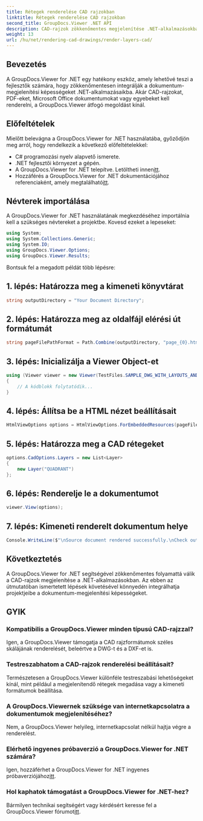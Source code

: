 ```yaml
---
title: Rétegek renderelése CAD rajzokban
linktitle: Rétegek renderelése CAD rajzokban
second_title: GroupDocs.Viewer .NET API
description: CAD-rajzok zökkenőmentes megjelenítése .NET-alkalmazásokban a GroupDocs.Viewer for .NET segítségével. Fedezze fel a megjelenítési lehetőségeket, szabja testre a rétegeket és sok mást.
weight: 13
url: /hu/net/rendering-cad-drawings/render-layers-cad/
---
```

## Bevezetés
A GroupDocs.Viewer for .NET egy hatékony eszköz, amely lehetővé teszi a fejlesztők számára, hogy zökkenőmentesen integrálják a dokumentum-megjelenítési képességeket .NET-alkalmazásaikba. Akár CAD-rajzokat, PDF-eket, Microsoft Office dokumentumokat vagy egyebeket kell renderelni, a GroupDocs.Viewer átfogó megoldást kínál.
## Előfeltételek
Mielőtt belevágna a GroupDocs.Viewer for .NET használatába, győződjön meg arról, hogy rendelkezik a következő előfeltételekkel:
- C# programozási nyelv alapvető ismerete.
- .NET fejlesztői környezet a gépén.
-  A GroupDocs.Viewer for .NET telepítve. Letöltheti innen[itt](https://releases.groupdocs.com/viewer/net/).
-  Hozzáférés a GroupDocs.Viewer for .NET dokumentációjához referenciaként, amely megtalálható[itt](https://tutorials.groupdocs.com/viewer/net/).

## Névterek importálása
A GroupDocs.Viewer for .NET használatának megkezdéséhez importálnia kell a szükséges névtereket a projektbe. Kovesd ezeket a lepeseket:

```csharp
using System;
using System.Collections.Generic;
using System.IO;
using GroupDocs.Viewer.Options;
using GroupDocs.Viewer.Results;
```

Bontsuk fel a megadott példát több lépésre:
## 1. lépés: Határozza meg a kimeneti könyvtárat
```csharp
string outputDirectory = "Your Document Directory";
```
## 2. lépés: Határozza meg az oldalfájl elérési út formátumát
```csharp
string pageFilePathFormat = Path.Combine(outputDirectory, "page_{0}.html");
```
## 3. lépés: Inicializálja a Viewer Object-et
```csharp
using (Viewer viewer = new Viewer(TestFiles.SAMPLE_DWG_WITH_LAYOUTS_AND_LAYERS))
{
    // A kódblokk folytatódik...
}
```
## 4. lépés: Állítsa be a HTML nézet beállításait
```csharp
HtmlViewOptions options = HtmlViewOptions.ForEmbeddedResources(pageFilePathFormat);
```
## 5. lépés: Határozza meg a CAD rétegeket
```csharp
options.CadOptions.Layers = new List<Layer>
{
    new Layer("QUADRANT")
};
```
## 6. lépés: Renderelje le a dokumentumot
```csharp
viewer.View(options);
```
## 7. lépés: Kimeneti renderelt dokumentum helye
```csharp
Console.WriteLine($"\nSource document rendered successfully.\nCheck output in {outputDirectory}.");
```

## Következtetés
A GroupDocs.Viewer for .NET segítségével zökkenőmentes folyamattá válik a CAD-rajzok megjelenítése a .NET-alkalmazásokban. Az ebben az útmutatóban ismertetett lépések követésével könnyedén integrálhatja projektjeibe a dokumentum-megjelenítési képességeket.
## GYIK
### Kompatibilis a GroupDocs.Viewer minden típusú CAD-rajzzal?
Igen, a GroupDocs.Viewer támogatja a CAD rajzformátumok széles skálájának renderelését, beleértve a DWG-t és a DXF-et is.
### Testreszabhatom a CAD-rajzok renderelési beállításait?
Természetesen a GroupDocs.Viewer különféle testreszabási lehetőségeket kínál, mint például a megjelenítendő rétegek megadása vagy a kimeneti formátumok beállítása.
### A GroupDocs.Viewernek szüksége van internetkapcsolatra a dokumentumok megjelenítéséhez?
Nem, a GroupDocs.Viewer helyileg, internetkapcsolat nélkül hajtja végre a renderelést.
### Elérhető ingyenes próbaverzió a GroupDocs.Viewer for .NET számára?
 Igen, hozzáférhet a GroupDocs.Viewer for .NET ingyenes próbaverziójához[itt](https://releases.groupdocs.com/).
### Hol kaphatok támogatást a GroupDocs.Viewer for .NET-hez?
 Bármilyen technikai segítségért vagy kérdésért keresse fel a GroupDocs.Viewer fórumot[itt](https://forum.groupdocs.com/c/viewer/9).